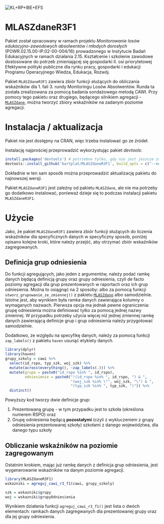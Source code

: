 ![KL+RP+IBE+EFS](inst/Belka-Losy-absolwentow-Kolor-PL.png)

# MLASZdaneR3F1

Pakiet został opracowany w ramach projektu *Monitorowanie losów edukacyjno-zawodowych absolwentów i młodych dorosłych* (POWR.02.15.00-IP.02-00-004/16) prowadzonego w Instytucie Badań Edukacyjnych w ramach działania 2.15. Kształcenie i szkolenie zawodowe dostosowane do potrzeb zmieniającej się gospodarki II. osi priorytetowej Efektywne polityki publiczne dla rynku pracy, gospodarki i edukacji Programu Operacyjnego Wiedza, Edukacja, Rozwój.

Pakiet `MLASZdaneR3F1` zawiera zbiór funkcji służących do obliczania wskaźników dla 1. fali 3. rundy Monitoringu Losów Absolwentów. Runda ta została zrealizowana za pomocą badania sondażowego metodą CAWI. Przy pomocy tego pakietu oraz drugiego, będącego silnikiem agregacji - [`MLASZdane`](https://github.com/bartplat/MLASZdane), można tworzyć zbiory wskaźników na zadanym poziomie agregacji.

# Instalacja / aktualizacja

Pakiet nie jest dostępny na CRAN, więc trzeba instalować go ze źródeł.

Instalację najprościej przeprowadzić wykorzystując pakiet *devtools*:

```r
install.packages('devtools') # potrzebne tylko, gdy nie jest jeszcze zainstalowany
devtools::install_github('bartplat/MLASZdaneR3F1', build_opts = c("--no-resave-data"))
```

Dokładnie w ten sam sposób można przeprowadzić aktualizację pakietu do najnowszej wersji.

Pakiet `MLASZdaneR3F1` jest zależny od pakietu `MLASZdane`, ale nie ma potrzeby go dodatkowo instalować, ponieważ dzieje się to podczas instalacji pakietu `MLASZdaneR3F1`.

# Użycie

Jako, że pakiet `MLASZdaneR3F1` zawiera zbiór funkcji służących do liczenia wskaźników dla specyficznych danych w specyficzny sposób, poniżej opisano kolejne kroki, które należy przejść, aby otrzymać zbiór wskaźników zagregowanych.

## Definicja grup odniesienia

Do funkcji agregujących, jako jeden z argumentów, należy podać ramkę danych będącą definicją grupy oraz grupy odniesienia, czyli de facto poziomy agregacji dla grup prezentowanych w raportach oraz ich grup odniesienia. Można to osiągnąć na 2 sposoby: albo za pomocą funkcji `utworz_grupowanie_ze_zmiennej()` z pakietu [`MLASZdane`](https://github.com/bartplat/MLASZdane) albo samodzielnie. Istotne jest, aby wynikiem była ramka danych zawierająca kolumny o wymaganych nazwach. Pierwsza opcja ma jednak pewne ograniczenia: grupę odniesienia można definiować tylko za pomocą jednej nazwy zmiennej. W przypadku potrzeby użycia więcej niż jednej zmiennej ramkę danych zawierającą definicje grup i grup odniesienia należy przygotować samodzielnie.

Dodatkowo, ze względu na specyfikę danych, należy za pomocą funkcji `zap_labels()` z pakietu `haven` usunąć etykiety danych.

```r
library(dplyr)
library(haven)
grupy_szkoly = cawi %>%
  select(id_rspo, typ_szk, woj_szk) %>%
  mutate(across(everything(), ~zap_labels(.))) %>% 
  mutate(grupa = paste0("id_rspo %in% ", id_rspo),
         odniesienie = paste0("!(id_rspo %in% ", id_rspo, ") & ",
                              "(woj_szk %in% \"", woj_szk, "\") & ",
                              "(typ_szk %in% ", typ_szk, ")")) %>% 
  distinct()
```

Powyższy kod tworzy dwie definicje grup:

1. Prezentowaną grupę - w tym przypadku jest to szkoła (określona numerem RSPO) oraz
2. Grupę odniesienia będącą **pozostałymi** (czyli z wykluczeniem z grupy odniesienia prezentowanej szkoły) szkołami z danego województwa, dla danego typu szkoły

## Obliczanie wskaźników na poziomie zagregowanym

Ostatnim krokiem, mając już ramkę danych z definicja grup odniesienia, jest wygenerowanie wskaźników na danym poziomie agregacji.

```r
library(MLASZdaneR3F1)
wskazniki = agreguj_cawi_r3_f1(cawi, grupy_szkoly)

szk = wskazniki$grupy
woj = wskazniki$grupyOdniesienia
```

Wynikiem działania funkcji `agreguj_cawi_r3_f1()` jest lista o dwóch elementach: ramkach danych zagregwanych dla prezentowanej grupy oraz dla jej grupy odniesienia.
